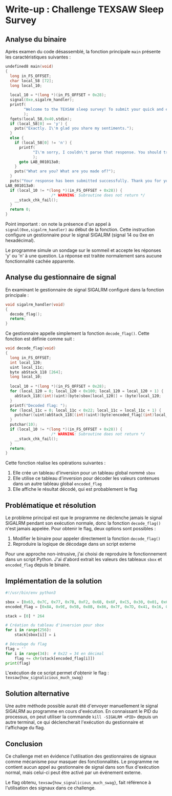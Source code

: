 # Write-up : Challenge TEXSAW Sleep Survey

## Analyse du binaire

Après examen du code désassemblé, la fonction principale `main` présente les caractéristiques suivantes :

```c
undefined8 main(void)
{
  long in_FS_OFFSET;
  char local_58 [72];
  long local_10;
  
  local_10 = *(long *)(in_FS_OFFSET + 0x28);
  signal(0xe,sigalrm_handler);
  printf(
        "Welcome to the TEXSAW sleep survey! To submit your quick and easy one-minute survey, simply answer the following question [y/n]\nDo you feel existential dread when setting your alarm before bed?\n> "
        );
  fgets(local_58,0x40,stdin);
  if (local_58[0] == 'y') {
    puts("Exactly. I\'m glad you share my sentiments.");
  }
  else {
    if (local_58[0] != 'n') {
      printf(
            "I\'m sorry, I couldn\'t parse that response. You should try not wasting my valuable, precious time moving forward.\nGood day."
            );
      goto LAB_001013a0;
    }
    puts("What are you? What are you made of?");
  }
  puts("Your response has been submitted successfully. Thank you for your time.");
LAB_001013a0:
  if (local_10 != *(long *)(in_FS_OFFSET + 0x28)) {
                    /* WARNING: Subroutine does not return */
    __stack_chk_fail();
  }
  return 0;
}
```

Point important : on note la présence d'un appel à `signal(0xe,sigalrm_handler)` au début de la fonction. Cette instruction configure un gestionnaire pour le signal SIGALRM (signal 14 ou 0xe en hexadécimal).

Le programme simule un sondage sur le sommeil et accepte les réponses 'y' ou 'n' à une question. La réponse est traitée normalement sans aucune fonctionnalité cachée apparente.

## Analyse du gestionnaire de signal

En examinant le gestionnaire de signal SIGALRM configuré dans la fonction principale :

```c
void sigalrm_handler(void)
{
  decode_flag();
  return;
}
```

Ce gestionnaire appelle simplement la fonction `decode_flag()`. Cette fonction est définie comme suit :

```c
void decode_flag(void)
{
  long in_FS_OFFSET;
  int local_120;
  uint local_11c;
  byte abStack_118 [264];
  long local_10;
  
  local_10 = *(long *)(in_FS_OFFSET + 0x28);
  for (local_120 = 0; local_120 < 0x100; local_120 = local_120 + 1) {
    abStack_118[(int)(uint)(byte)sbox[local_120]] = (byte)local_120;
  }
  printf("Decoded flag: ");
  for (local_11c = 0; local_11c < 0x22; local_11c = local_11c + 1) {
    putchar((uint)abStack_118[(int)(uint)(byte)encoded_flag[(int)local_11c]]);
  }
  putchar(10);
  if (local_10 != *(long *)(in_FS_OFFSET + 0x28)) {
                    /* WARNING: Subroutine does not return */
    __stack_chk_fail();
  }
  return;
}
```

Cette fonction réalise les opérations suivantes :
1. Elle crée un tableau d'inversion pour un tableau global nommé `sbox`
2. Elle utilise ce tableau d'inversion pour décoder les valeurs contenues dans un autre tableau global `encoded_flag`
3. Elle affiche le résultat décodé, qui est probablement le flag

## Problématique et résolution

Le problème principal est que le programme ne déclenche jamais le signal SIGALRM pendant son exécution normale, donc la fonction `decode_flag()` n'est jamais appelée. Pour obtenir le flag, deux options sont possibles :

1. Modifier le binaire pour appeler directement la fonction `decode_flag()`
2. Reproduire la logique de décodage dans un script externe

Pour une approche non-intrusive, j'ai choisi de reproduire le fonctionnement dans un script Python. J'ai d'abord extrait les valeurs des tableaux `sbox` et `encoded_flag` depuis le binaire.

## Implémentation de la solution

```python
#!/usr/bin/env python3

sbox = [0x63, 0x7C, 0x77, 0x7B, 0xF2, 0x6B, 0x6F, 0xC5, 0x30, 0x01, 0x67, 0x2B, 0xFE, 0xD7, 0xAB, 0x76, 0xCA, 0x82, 0xC9, 0x7D, 0xFA, 0x59, 0x47, 0xF0, 0xAD, 0xD4, 0xA2, 0xAF, 0x9C, 0xA8, 0x51, 0xA3, 0x40, 0x8F, 0x92, 0x9D, 0x38, 0xF5, 0xBC, 0xB6, 0xDA, 0x21, 0x10, 0xFF, 0xF3, 0xD2, 0xCD, 0x0C, 0x13, 0xEC, 0x5F, 0x97, 0x44, 0x17, 0xC4, 0xA7, 0x7E, 0x3D, 0x64, 0x5D, 0x19, 0x73, 0x60, 0x81, 0x4F, 0xDC, 0x22, 0x2A, 0x90, 0x88, 0x46, 0xEE, 0xB8, 0x14, 0xDE, 0x5E, 0x0B, 0xDB, 0xE0, 0x32, 0x3A, 0x0A, 0x49, 0x06, 0x24, 0x5C, 0xC2, 0xD3, 0xAC, 0x62, 0x91, 0x95, 0x0E, 0x61, 0x35, 0x57, 0xB9, 0x86, 0xC3, 0x1C, 0x1D, 0x9E, 0x42, 0x68, 0x41, 0x99, 0x2D, 0x0F, 0xB0, 0x54, 0xBB, 0x16, 0x3E, 0x7A, 0x4B, 0x8B, 0x8A, 0x79, 0x52, 0x7F, 0x5B, 0x8D, 0x8C, 0x7D, 0x5A, 0x4E, 0x4C, 0x7E, 0x00, 0x00, 0x00, 0x00, 0x00, 0x00, 0x00, 0x00, 0x00, 0x00, 0x00, 0x00, 0x00, 0x00, 0x00, 0x00, 0x00, 0x00, 0x00, 0x00, 0x00, 0x00, 0x00, 0x00, 0x00, 0x00, 0x00, 0x00, 0x00, 0x00, 0x00, 0x00, 0x00, 0x00, 0x00, 0x00, 0x00, 0x00, 0x00, 0x00, 0x00, 0x00, 0x00, 0x00, 0x00, 0x00, 0x00, 0x00, 0x00, 0x00, 0x00, 0x00, 0x00, 0x00, 0x00, 0x00, 0x00, 0x00, 0x00, 0x00, 0x00, 0x00, 0x00, 0x00, 0x00, 0x00, 0x00, 0x00, 0x00, 0x00, 0x00, 0x00, 0x00, 0x00, 0x00, 0x00, 0x00, 0x00, 0x00, 0x00, 0x00, 0x00, 0x00, 0x00, 0x00, 0x00, 0x00, 0x00, 0x00, 0x00, 0x00, 0x00, 0x00, 0x00, 0x00, 0x00, 0x00, 0x00, 0x00, 0x00, 0x00, 0x00, 0x00, 0x00, 0x00, 0x00, 0x00, 0x00, 0x00, 0x00, 0x00, 0x00, 0x00, 0x00, 0x00, 0x00, 0x00, 0x00, 0x00, 0x00, 0x00, 0x00, 0x00, 0x00, 0x00, 0x00, 0x00, 0x00]
encoded_flag = [0x8A, 0x9E, 0x5B, 0x8B, 0x86, 0x7F, 0x7D, 0x41, 0x16, 0x7F, 0x57, 0x8B, 0x99, 0x68, 0xBB, 0x86, 0xB0, 0x99, 0x1C, 0x99, 0x16, 0x79, 0x8B, 0x57, 0x54, 0x79, 0x1C, 0x41, 0x57, 0x8B, 0x7F, 0x86, 0x68, 0x4E]

stack = [0] * 264

# Création du tableau d'inversion pour sbox
for i in range(256):
    stack[sbox[i]] = i

# Décodage du flag
flag = ''
for i in range(34):  # 0x22 = 34 en décimal
    flag += chr(stack[encoded_flag[i]])
print(flag)
```

L'exécution de ce script permet d'obtenir le flag : `texsaw{how_signalicious_much_swag}`

## Solution alternative

Une autre méthode possible aurait été d'envoyer manuellement le signal SIGALRM au programme en cours d'exécution. En connaissant le PID du processus, on peut utiliser la commande `kill -SIGALRM <PID>` depuis un autre terminal, ce qui déclencherait l'exécution du gestionnaire et l'affichage du flag.

## Conclusion

Ce challenge met en évidence l'utilisation des gestionnaires de signaux comme mécanisme pour masquer des fonctionnalités. Le programme ne contient aucun appel au gestionnaire de signal dans son flux d'exécution normal, mais celui-ci peut être activé par un événement externe.

Le flag obtenu, `texsaw{how_signalicious_much_swag}`, fait référence à l'utilisation des signaux dans ce challenge.
